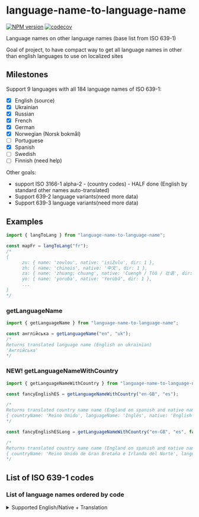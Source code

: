 # language-name-to-language-name

<span class="badge-npmversion"><a href="https://www.npmjs.com/package/language-name-to-language-name" title="View this project on NPM"><img src="https://img.shields.io/npm/v/language-name-to-language-name.svg" alt="NPM version" /></a></span>
[![codecov](https://codecov.io/gh/hmelenok/language-name-to-language-name/branch/master/graph/badge.svg?token=4Z3DM8ON4Q)](https://codecov.io/gh/hmelenok/language-name-to-language-name)

Language names on other language names (base list from ISO 639-1)

Goal of project, to have compact way to get all language names in other than english languages to use on localized sites

## Milestones

Support 9 languages with all 184 language names of ISO 639-1:

- [x] English (source)
- [x] Ukrainian
- [x] Russian
- [x] French
- [x] German
- [x] Norwegian (Norsk bokmål)
- [ ] Portuguese
- [x] Spanish
- [ ] Swedish
- [ ] Finnish (need help)

Other goals:

- support ISO 3166-1 alpha-2 - (country codes) - HALF done (English by standard other names auto-translated)
- Support 639-2 language variants(need more data)
- Support 639-3 language variants(need more data)

## Examples

```javascript
import { langToLang } from "language-name-to-language-name";

const mapFr = langToLang("fr");
/*
{
      zu: { name: 'zoulou', native: 'isiZulu', dir: 1 },
      zh: { name: 'chinois', native: '中文', dir: 1 },
      za: { name: 'zhuang; chuang', native: 'Cuengh / Tôô / 壮语', dir: 1 },
      yo: { name: 'yoruba', native: 'Yorùbá', dir: 1 },
      ...
}
*/
```

### getLanguageName

```javascript
import { getLanguageName } from "language-name-to-language-name";

const англійська = getLanguageName("en", "uk");
/*
Returns translated language name (English on ukrainian)
'Англійська'
*/
```

### NEW! getLanguageNameWithCountry

```javascript
import { getLanguageNameWithCountry } from "language-name-to-language-name";

const fancyEnglishES = getLanguageNameWithCountry("en-GB", "es");

/*
Returns translated country name name (England on spanish and native name)
{ countryName: 'Reino Unido', languageName: 'Inglés', native: 'English' }
*/

const fancyEnglishESLong = getLanguageNameWithCountry("en-GB", "es", false);

/*
Returns translated country name name (England on spanish and native name)
{ countryName: 'Reino Unido de Gran Bretaña e Irlanda del Norte', languageName: 'Inglés', native: 'English' }
*/
```

## List of ISO 639-1 codes

### List of language names ordered by code

 <details>
      <summary>Supported English/Native + Translation</summary>

     | #   | Code | Name                                | Native                          | Dir |
     | --- | ---- | ----------------------------------- | ------------------------------- | --- |
     | 1   | aa   | Afar                                | Afar                            | ltr |
     | 2   | ab   | Abkhazian                           | Аҧсуа                           | ltr |
     | 3   | af   | Afrikaans                           | Afrikaans                       | ltr |
     | 4   | ak   | Akan                                | Akana                           | ltr |
     | 5   | am   | Amharic                             | አማርኛ                            | ltr |
     | 6   | an   | Aragonese                           | Aragonés                        | ltr |
     | 7   | ar   | Arabic                              | العربية                         | rtl |
     | 8   | as   | Assamese                            | অসমীয়া                         | ltr |
     | 9   | av   | Avar                                | Авар                            | ltr |
     | 10  | ay   | Aymara                              | Aymar                           | ltr |
     | 11  | az   | Azerbaijani                         | Azərbaycanca / آذربايجان        | ltr |
     | 12  | ba   | Bashkir                             | Башҡорт                         | ltr |
     | 13  | be   | Belarusian                          | Беларуская                      | ltr |
     | 14  | bg   | Bulgarian                           | Български                       | ltr |
     | 15  | bh   | Bihari                              | भोजपुरी                         | ltr |
     | 16  | bi   | Bislama                             | Bislama                         | ltr |
     | 17  | bm   | Bambara                             | Bamanankan                      | ltr |
     | 18  | bn   | Bengali                             | বাংলা                           | ltr |
     | 19  | bo   | Tibetan                             | བོད་ཡིག / Bod skad              | ltr |
     | 20  | br   | Breton                              | Brezhoneg                       | ltr |
     | 21  | bs   | Bosnian                             | Bosanski                        | ltr |
     | 22  | ca   | Catalan                             | Català                          | ltr |
     | 23  | ce   | Chechen                             | Нохчийн                         | ltr |
     | 24  | ch   | Chamorro                            | Chamoru                         | ltr |
     | 25  | co   | Corsican                            | Corsu                           | ltr |
     | 26  | cr   | Cree                                | Nehiyaw                         | ltr |
     | 27  | cs   | Czech                               | Česky                           | ltr |
     | 28  | cu   | Old Church Slavonic / Old Bulgarian | словѣньскъ / slověnĭskŭ         | ltr |
     | 29  | cv   | Chuvash                             | Чăваш                           | ltr |
     | 30  | cy   | Welsh                               | Cymraeg                         | ltr |
     | 31  | da   | Danish                              | Dansk                           | ltr |
     | 32  | de   | German                              | Deutsch                         | ltr |
     | 33  | dv   | Divehi                              | ދިވެހިބަސް                      | rtl |
     | 34  | dz   | Dzongkha                            | ཇོང་ཁ                           | ltr |
     | 35  | ee   | Ewe                                 | Ɛʋɛ                             | ltr |
     | 36  | el   | Greek                               | Ελληνικά                        | ltr |
     | 37  | en   | English                             | English                         | ltr |
     | 38  | eo   | Esperanto                           | Esperanto                       | ltr |
     | 39  | es   | Spanish                             | Español                         | ltr |
     | 40  | et   | Estonian                            | Eesti                           | ltr |
     | 41  | eu   | Basque                              | Euskara                         | ltr |
     | 42  | fa   | Persian                             | فارسی                           | rtl |
     | 43  | ff   | Peul                                | Fulfulde                        | ltr |
     | 44  | fi   | Finnish                             | Suomi                           | ltr |
     | 45  | fj   | Fijian                              | Na Vosa Vakaviti                | ltr |
     | 46  | fo   | Faroese                             | Føroyskt                        | ltr |
     | 47  | fr   | French                              | Français                        | ltr |
     | 48  | fy   | West Frisian                        | Frysk                           | ltr |
     | 49  | ga   | Irish                               | Gaeilge                         | ltr |
     | 50  | gd   | Scottish Gaelic                     | Gàidhlig                        | ltr |
     | 51  | gl   | Galician                            | Galego                          | ltr |
     | 52  | gn   | Guarani                             | Avañe'ẽ                         | ltr |
     | 53  | gu   | Gujarati                            | ગુજરાતી                         | ltr |
     | 54  | gv   | Manx                                | Gaelg                           | ltr |
     | 55  | ha   | Hausa                               | هَوُسَ                          | rtl |
     | 56  | he   | Hebrew                              | עברית                           | rtl |
     | 57  | hi   | Hindi                               | हिन्दी                          | ltr |
     | 58  | ho   | Hiri Motu                           | Hiri Motu                       | ltr |
     | 59  | hr   | Croatian                            | Hrvatski                        | ltr |
     | 60  | ht   | Haitian                             | Krèyol ayisyen                  | ltr |
     | 61  | hu   | Hungarian                           | Magyar                          | ltr |
     | 62  | hy   | Armenian                            | Հայերեն                         | ltr |
     | 63  | hz   | Herero                              | Otsiherero                      | ltr |
     | 64  | ia   | Interlingua                         | Interlingua                     | ltr |
     | 65  | id   | Indonesian                          | Bahasa Indonesia                | ltr |
     | 66  | ie   | Interlingue                         | Interlingue                     | ltr |
     | 67  | ig   | Igbo                                | Igbo                            | ltr |
     | 68  | ii   | Sichuan Yi                          | ꆇꉙ / 四川彝语                 | ltr |
     | 69  | ik   | Inupiak                             | Iñupiak                         | ltr |
     | 70  | io   | Ido                                 | Ido                             | ltr |
     | 71  | is   | Icelandic                           | Íslenska                        | ltr |
     | 72  | it   | Italian                             | Italiano                        | ltr |
     | 73  | iu   | Inuktitut                           | ᐃᓄᒃᑎᑐᑦ                          | ltr |
     | 74  | ja   | Japanese                            | 日本語                          | ltr |
     | 75  | jv   | Javanese                            | Basa Jawa                       | ltr |
     | 76  | ka   | Georgian                            | ქართული                         | ltr |
     | 77  | kg   | Kongo                               | KiKongo                         | ltr |
     | 78  | ki   | Kikuyu                              | Gĩkũyũ                          | ltr |
     | 79  | kj   | Kuanyama                            | Kuanyama                        | ltr |
     | 80  | kk   | Kazakh                              | Қазақша                         | ltr |
     | 81  | kl   | Greenlandic                         | Kalaallisut                     | ltr |
     | 82  | km   | Cambodian                           | ភាសាខ្មែរ                       | ltr |
     | 83  | kn   | Kannada                             | ಕನ್ನಡ                           | ltr |
     | 84  | ko   | Korean                              | 한국어                          | ltr |
     | 85  | kr   | Kanuri                              | Kanuri                          | ltr |
     | 86  | ks   | Kashmiri                            | कश्मीरी / كشميري                | rtl |
     | 87  | ku   | Kurdish                             | Kurdî / كوردی                   | rtl |
     | 88  | kv   | Komi                                | Коми                            | ltr |
     | 89  | kw   | Cornish                             | Kernewek                        | ltr |
     | 90  | ky   | Kirghiz                             | Kırgızca / Кыргызча             | ltr |
     | 91  | la   | Latin                               | Latina                          | ltr |
     | 92  | lb   | Luxembourgish                       | Lëtzebuergesch                  | ltr |
     | 93  | lg   | Ganda                               | Luganda                         | ltr |
     | 94  | li   | Limburgian                          | Limburgs                        | ltr |
     | 95  | ln   | Lingala                             | Lingála                         | ltr |
     | 96  | lo   | Laotian                             | ລາວ / Pha xa lao                | ltr |
     | 97  | lt   | Lithuanian                          | Lietuvių                        | ltr |
     | 98  | lv   | Latvian                             | Latviešu                        | ltr |
     | 99  | mg   | Malagasy                            | Malagasy                        | ltr |
     | 100 | mh   | Marshallese                         | Kajin Majel / Ebon              | ltr |
     | 101 | mi   | Maori                               | Māori                           | ltr |
     | 102 | mk   | Macedonian                          | Македонски                      | ltr |
     | 103 | ml   | Malayalam                           | മലയാളം                          | ltr |
     | 104 | mn   | Mongolian                           | Монгол                          | ltr |
     | 105 | mo   | Moldovan                            | Moldovenească                   | ltr |
     | 106 | mr   | Marathi                             | मराठी                           | ltr |
     | 107 | ms   | Malay                               | Bahasa Melayu                   | ltr |
     | 108 | mt   | Maltese                             | bil-Malti                       | ltr |
     | 109 | my   | Burmese                             | Myanmasa                        | ltr |
     | 110 | na   | Nauruan                             | Dorerin Naoero                  | ltr |
     | 111 | nd   | North Ndebele                       | Sindebele                       | ltr |
     | 112 | ne   | Nepali                              | नेपाली                          | ltr |
     | 113 | ng   | Ndonga                              | Oshiwambo                       | ltr |
     | 114 | nl   | Dutch                               | Nederlands                      | ltr |
     | 115 | nn   | Norwegian Nynorsk                   | Norsk (nynorsk)                 | ltr |
     | 116 | no   | Norwegian                           | Norsk (bokmål / riksmål)        | ltr |
     | 117 | nr   | South Ndebele                       | isiNdebele                      | ltr |
     | 118 | nv   | Navajo                              | Diné bizaad                     | ltr |
     | 119 | ny   | Chichewa                            | Chi-Chewa                       | ltr |
     | 120 | oc   | Occitan                             | Occitan                         | ltr |
     | 121 | oj   | Ojibwa                              | ᐊᓂᔑᓈᐯᒧᐎᓐ / Anishinaabemowin     | ltr |
     | 122 | om   | Oromo                               | Oromoo                          | ltr |
     | 123 | or   | Oriya                               | ଓଡ଼ିଆ                           | ltr |
     | 124 | os   | Ossetian / Ossetic                  | Иронау                          | ltr |
     | 125 | pa   | Panjabi / Punjabi                   | ਪੰਜਾਬੀ / पंजाबी / پنجابي        | ltr |
     | 126 | pi   | Pali                                | Pāli / पाऴि                     | ltr |
     | 127 | pl   | Polish                              | Polski                          | ltr |
     | 128 | ps   | Pashto                              | پښتو                            | rtl |
     | 129 | pt   | Portuguese                          | Português                       | ltr |
     | 130 | qu   | Quechua                             | Runa Simi                       | ltr |
     | 131 | rm   | Raeto Romance                       | Rumantsch                       | ltr |
     | 132 | rn   | Kirundi                             | Kirundi                         | ltr |
     | 133 | ro   | Romanian                            | Română                          | ltr |
     | 134 | ru   | Russian                             | Русский                         | ltr |
     | 135 | rw   | Rwandi                              | Kinyarwandi                     | ltr |
     | 136 | sa   | Sanskrit                            | संस्कृतम्                       | ltr |
     | 137 | sc   | Sardinian                           | Sardu                           | ltr |
     | 138 | sd   | Sindhi                              | सिनधि                           | ltr |
     | 139 | se   | Northern Sami                       | Davvisámegiella                 | ltr |
     | 140 | sg   | Sango                               | Sängö                           | ltr |
     | 141 | sh   | Serbo-Croatian                      | Srpskohrvatski / Српскохрватски | ltr |
     | 142 | si   | Sinhalese                           | සිංහල                           | ltr |
     | 143 | sk   | Slovak                              | Slovenčina                      | ltr |
     | 144 | sl   | Slovenian                           | Slovenščina                     | ltr |
     | 145 | sm   | Samoan                              | Gagana Samoa                    | ltr |
     | 146 | sn   | Shona                               | chiShona                        | ltr |
     | 147 | so   | Somalia                             | Soomaaliga                      | ltr |
     | 148 | sq   | Albanian                            | Shqip                           | ltr |
     | 149 | sr   | Serbian                             | Српски                          | ltr |
     | 150 | ss   | Swati                               | SiSwati                         | ltr |
     | 151 | st   | Southern Sotho                      | Sesotho                         | ltr |
     | 152 | su   | Sundanese                           | Basa Sunda                      | ltr |
     | 153 | sv   | Swedish                             | Svenska                         | ltr |
     | 154 | sw   | Swahili                             | Kiswahili                       | ltr |
     | 155 | ta   | Tamil                               | தமிழ்                           | ltr |
     | 156 | te   | Telugu                              | తెలుగు                          | ltr |
     | 157 | tg   | Tajik                               | Тоҷикӣ                          | ltr |
     | 158 | th   | Thai                                | ไทย / Phasa Thai                | ltr |
     | 159 | ti   | Tigrinya                            | ትግርኛ                            | ltr |
     | 160 | tk   | Turkmen                             | Туркмен / تركمن                 | ltr |
     | 161 | tl   | Tagalog                             | Tagalog                         | ltr |
     | 162 | tn   | Tswana                              | Setswana                        | ltr |
     | 163 | to   | Tonga                               | Lea Faka-Tonga                  | ltr |
     | 164 | tr   | Turkish                             | Türkçe                          | ltr |
     | 165 | ts   | Tsonga                              | Xitsonga                        | ltr |
     | 166 | tt   | Tatar                               | Tatarça                         | ltr |
     | 167 | tw   | Twi                                 | Twi                             | ltr |
     | 168 | ty   | Tahitian                            | Reo Mā`ohi | ltr                |
     | 169 | ug   | Uyghur                              | Uyƣurqə / ئۇيغۇرچە              | ltr |
     | 170 | uk   | Ukrainian                           | Українська                      | ltr |
     | 171 | ur   | Urdu                                | اردو                            | rtl |
     | 172 | uz   | Uzbek                               | Ўзбек                           | ltr |
     | 173 | ve   | Venda                               | Tshivenḓa                       | ltr |
     | 174 | vi   | Vietnamese                          | Việtnam                         | ltr |
     | 175 | vo   | Volapük                             | Volapük                         | ltr |
     | 176 | wa   | Walloon                             | Walon                           | ltr |
     | 177 | wo   | Wolof                               | Wollof                          | ltr |
     | 178 | xh   | Xhosa                               | isiXhosa                        | ltr |
     | 179 | yi   | Yiddish                             | ייִדיש                          | rtl |
     | 180 | yo   | Yoruba                              | Yorùbá                          | ltr |
     | 181 | za   | Zhuang                              | Cuengh / Tôô / 壮语             | ltr |
     | 182 | zh   | Chinese                             | 中文                            | ltr |
     | 183 | zu   | Zulu                                | isiZulu                         | ltr |
     | 184 | nb   | Norwegian Bokmål                    | Norsk (bokmål)                  | ltr |

    </details>

